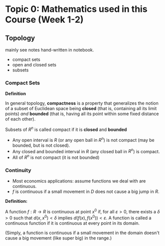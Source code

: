 # Topic 0: Mathematics used in this Course (Week 1-2)

## Topology

mainly see notes hand-written in notebook.

* compact sets
* open and closed sets
* subsets

### Compact Sets

**Definition**

In general topology, **compactness** is a property that generalizes the notion of a subset of Euclidean space being **closed** (that is, containing all its limit points) *and* **bounded** (that is, having all its point within some fixed distance of each other).

Subsets of $R^{n}$ is called compact if it is **closed** and **bounded**

* Any open interval is $R$ (or any open ball in $R^{n}$) is not compact (may be bounded, but is not closed).
* Any closed and bounded interval in $R$ (any closed ball in $R^{n}$) is compact.
* All of $R^{n}$ is not compact (it is not bounded)


### Continuity

* Most economics applications: assume functions we deal with are continuous.
* $f$ is continuous if a small movement in $D$ does not cause a big jump in $R$.

**Definition:** 

A function $f:R \rightarrow R$ is continuous at point $x^{0}$ if, for all $\varepsilon >0$, there exists a $\delta >0$ such that $d(x,x^{0})<\delta$ implies $d(f(x),f(x^{0}))<\varepsilon$. A function is called a continuous function if it is continuous at every point in its domain. 

(Simply, a function is continuous if a small movement in the domain doesn't cause a big movement (like super big) in the range.)

